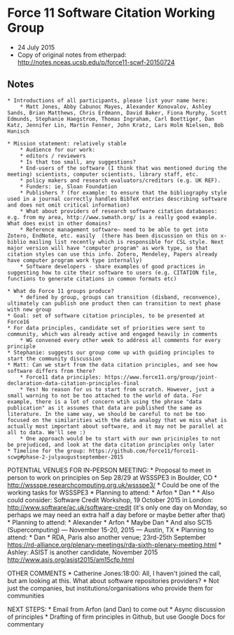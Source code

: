 # Force 11 Software Citation Working Group
- 24 July 2015
- Copy of original notes from etherpad: http://notes.nceas.ucsb.edu/p/force11-scwf-20150724

## Notes
	* Introductions of all participants, please list your name here:
		* Matt Jones, Abby Cabunoc Mayes, Alexander Konovalov, Ashley Sands, Brian Matthews, Chris Erdmann, David Baker, Fiona Murphy, Scott Edmunds, Stephanie Haegstrom, Thomas Ingraham, Carl Boettiger, Dan Katz, Jennifer Lin, Martin Fenner, John Kratz, Lars Holm Nielsen, Bob Hanisch

	* Mission statement: relatively stable
		* Audience for our work:
		* editors / reviewers
		* Is that too small, any suggestions?
		* End-users of the software (I think that was mentioned during the meeting) scientists, computer scientists, library staff, etc.
		* policy makers and research evaluators/creditors (e.g. UK REF).
		* Funders: ie, Sloan Foundation
		* Publishers ? (for example: to ensure that the bibliography style used in a journal correctly handles BibTeX entries describing software and does not omit critical information)
		* What about providers of research software citation databases: e.g. from my area, http://www.swmath.org/ is a really good example. What does exist in other domains?  
		* Reference management software– need to be able to get into Zotero, EndNote, etc. easily  (there has been discussion on this on x-biblio mailing list recently which is responsible for CSL style. Next major version will have "computer program" as work type, so that citation styles can use this info. Zotero, Mendeley, Papers already have computer program work type internally)
		* Software developers - share examples of good practices in suggesting how to cite their software to users (e.g. CITATION file, functions to generate citations in common formats etc)

	* What do Force 11 groups produce?
		* defined by group, groups can transition (disband, reconvence), ultimately can publish one product then can transition to next phase with new group
	* Goal: set of software citation principles, to be presented at Force16
	* For data principles, candidate set of priorities were sent to community, which was already active and engaged heavily in comments
		* WG convened every other week to address all comments for every principle
	* Stephanie: suggests our group come up with guiding principles to start the community discussion
	* Matt: Can we start from the data citation principles, and see how software differs from there?
		* Force11 data principles: https://www.force11.org/group/joint-declaration-data-citation-principles-final
		* Yes! No reason for us to start from scratch. However, just a small warning to not be too attached to the world of data. For example, there is a lot of concern wtih using the phrase "data publication" as it assumes that data are published the same as literature. In the same way, we should be careful to not be too focused on the similarities with the data analogy that we miss what is actually most important about software, and it may not be parallel at all to data. We'll see :)
		* One approach would be to start with our own priciniples to not be prejudiced, and look at the data citation principles only later
	* Timeline for the group: https://github.com/force11/force11-scwg#phase-2-julyaugustseptember-2015


POTENTIAL VENUES FOR IN-PERSON MEETING:
	* Proposal to meet in person to work on principles on Sep 28/29 at WSSSPE3 in Boulder, CO
		* http://wssspe.researchcomputing.org.uk/wssspe3/
		* Could be one of the working tasks for WSSSPE3
		* Planning to attend: 
			* Arfon
			* Dan
			* 
	* Also could consider: Software Credit Workshop, 19 October 2015 in London: http://www.software/ac.uk/software-credit (it's only one day on Monday, so perhaps we may need an extra half a day before or maybe better after that) 
		* Planning to attend:
			* Alexander
			* Arfon
			* Maybe Dan
	* And also SC15 (Supercomputing) — November 15-20, 2015 — Austin, TX
		* Planning to attend:
			* Dan
	* RDA, Paris also another venue; 23rd-25th September https://rd-alliance.org/plenary-meetings/rda-sixth-plenary-meeting.html
	* Ashley: ASIST is another candidate, November 2015 http://www.asis.org/asist2015/am15cfp.html


OTHER COMMENTS
	* Catherine Jones:18:00: All, I haven't joined the call, but am looking at this. What about software repositories providers?
		* Not just the companies, but institutions/organisations who provide them for communities

NEXT STEPS:
		* Email from Arfon (and Dan) to come out
		* Async discussion of principles
		* Drafting of firm principles in Github, but use Google Docs for commentary



